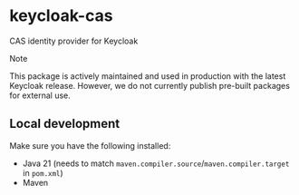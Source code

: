 # keycloak-cas
CAS identity provider for Keycloak

> [!NOTE]
> This package is actively maintained and used in production with the latest Keycloak release. However, we do not currently publish pre-built packages for external use.

## Local development
Make sure you have the following installed:
- Java 21 (needs to match `maven.compiler.source`/`maven.compiler.target` in `pom.xml`)
- Maven
